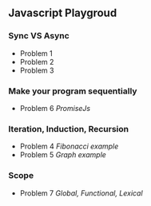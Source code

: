 ## Javascript Playgroud

### Sync VS Async

* Problem 1 
* Problem 2
* Problem 3


### Make your program sequentially 
* Problem 6 _PromiseJs_

### Iteration, Induction, Recursion
* Problem 4 _Fibonacci example_
* Problem 5 _Graph example_


### Scope
* Problem 7 _Global, Functional, Lexical_
